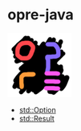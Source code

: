 # opre-java

![](icon.png)

- [std::Option](https://doc.rust-lang.org/std/option/enum.Option.html)
- [std::Result](https://doc.rust-lang.org/std/result/enum.Result.html)

